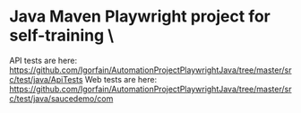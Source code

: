 # Java Maven Playwright project for self-training \
API tests are here: https://github.com/Igorfain/AutomationProjectPlaywrightJava/tree/master/src/test/java/ApiTests
Web tests are here: https://github.com/Igorfain/AutomationProjectPlaywrightJava/tree/master/src/test/java/saucedemo/com
